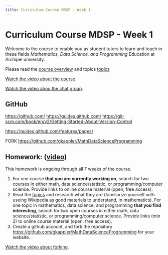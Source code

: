 ```yaml
---
title: Curriculum Course MDSP - Week 1
---
```


# Curriculum Course MDSP - Week 1
Welcome to the course to enable you as student tutors to learn and teach in these fields  *Mathematics, Data Science, and Programming* Education at Archipel university.

Please read the [course overview](../) and topics [topics](../topics.md)

[Watch the video about the course](https://odysee.com/@MathDataScienceProgramming:6/MSDP-Week1-01-About-the-course:e).

[Watch the video abou the chat group](https://odysee.com/@MathDataScienceProgramming:6/MSDP-Week1-02-WhatsApp-Personal-Communication-1440:5).

## GitHub

<https://github.com/>
<https://guides.github.com/>
<https://git-scm.com/book/en/v2/Getting-Started-About-Version-Control>

<https://guides.github.com/features/pages/>

FORK <https://github.com/gkappler/MathDataScienceProgramming>

## Homework: ([video](https://odysee.com/@MathDataScienceProgramming:6/MSDP-Week1-03-Homework-Explanation-1440:3))
This homework is ongoing through all 7 weeks of the course.

1.  For one course **that you are currently working on**,
    search for two courses in either math, data science/statistic, or programming/computer science.
    Provide links to online course material (open, free access).
2.  Read the [topics](../topics.md) and research what they are (familiarize yourself with useing Wikipedia as good materials to understand, in mathematics).
    For one topic in mathematics, data science, and programming **that you find interesting**,
    search for two open courses in either math, data science/statistic, or programming/computer science.
    Provide links (min 2) to online course material (open, free access).
3.  Create a github account, and fork the repository https://github.com/gkappler/MathDataScienceProgramming for your website.

[Watch the video about forking](https://odysee.com/@MathDataScienceProgramming:6/MSDP-Week1-04-Homework-in-GitHub-Fork---Your-Website-Branch-1440:2).



